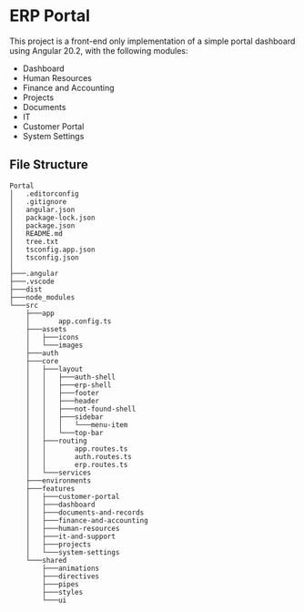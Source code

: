 # ERP Portal

This project is a front-end only implementation of a simple portal dashboard using Angular 20.2, with the following modules:
- Dashboard
- Human Resources
- Finance and Accounting
- Projects
- Documents
- IT
- Customer Portal
- System Settings


## File Structure
```
Portal
│   .editorconfig
│   .gitignore
│   angular.json
│   package-lock.json
│   package.json
│   README.md
│   tree.txt
│   tsconfig.app.json
│   tsconfig.json
│   
├───.angular                     
├───.vscode       
├───dist
├───node_modules        
└───src
    ├───app
    │       app.config.ts  
    ├───assets
    │   ├───icons
    │   └───images
    ├───auth            
    ├───core
    │   ├───layout
    │   │   ├───auth-shell  
    │   │   ├───erp-shell
    │   │   ├───footer
    │   │   ├───header
    │   │   ├───not-found-shell     
    │   │   ├───sidebar
    │   │   │   └───menu-item          
    │   │   └───top-bar      
    │   ├───routing
    │   │       app.routes.ts
    │   │       auth.routes.ts
    │   │       erp.routes.ts
    │   └───services
    ├───environments
    ├───features
    │   ├───customer-portal
    │   ├───dashboard
    │   ├───documents-and-records
    │   ├───finance-and-accounting
    │   ├───human-resources
    │   ├───it-and-support
    │   ├───projects
    │   └───system-settings
    └───shared
        ├───animations
        ├───directives
        ├───pipes
        ├───styles
        └───ui

```